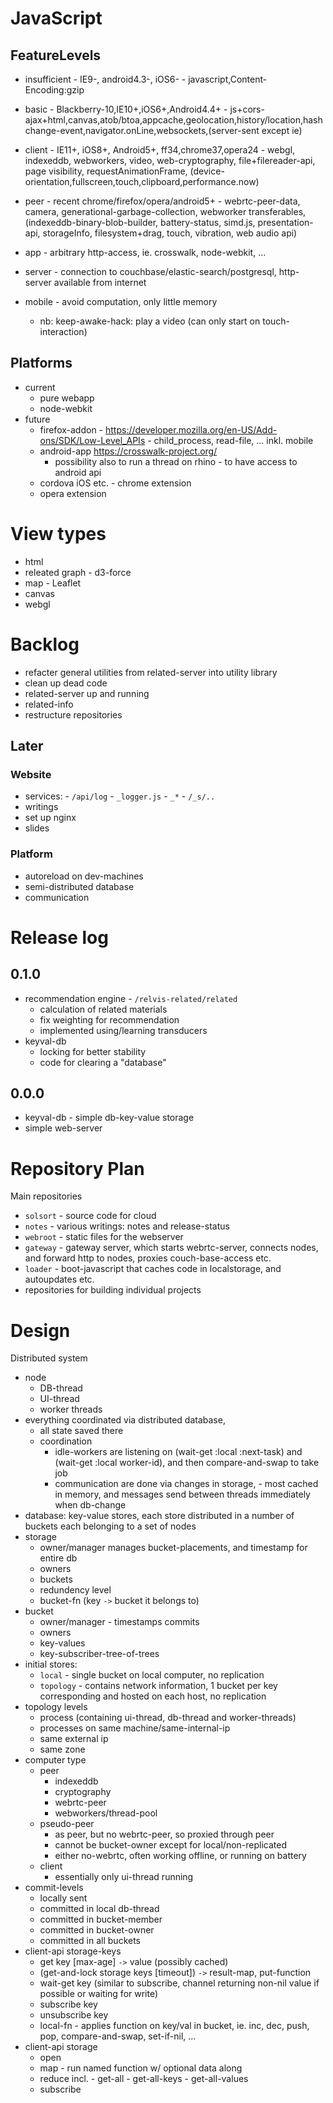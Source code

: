 # JavaScript
## FeatureLevels

- insufficient - IE9-, android4.3-, iOS6- - javascript,Content-Encoding:gzip
- basic - Blackberry-10,IE10+,iOS6+,Android4.4+ - js+cors-ajax+html,canvas,atob/btoa,appcache,geolocation,history/location,hashchange-event,navigator.onLine,websockets,(server-sent except ie)
- client - IE11+, iOS8+, Android5+, ff34,chrome37,opera24 - webgl, indexeddb, webworkers, video, web-cryptography, file+filereader-api, page visibility, requestAnimationFrame, (device-orientation,fullscreen,touch,clipboard,performance.now)
- peer - recent chrome/firefox/opera/android5+ - webrtc-peer-data, camera, generational-garbage-collection, webworker transferables, (indexeddb-binary-blob-builder, battery-status, simd.js, presentation-api, storageInfo, filesystem+drag, touch, vibration, web audio api)
- app - arbitrary http-access, ie. crosswalk, node-webkit, ...
- server - connection to couchbase/elastic-search/postgresql, http-server available from internet

- mobile - avoid computation, only little memory
    - nb: keep-awake-hack: play a video (can only start on touch-interaction)


## Platforms

- current
  - pure webapp
  - node-webkit
- future
  - firefox-addon - https://developer.mozilla.org/en-US/Add-ons/SDK/Low-Level_APIs - child_process, read-file, ... inkl. mobile
  - android-app https://crosswalk-project.org/
    - possibility also to run a thread on rhino - to have access to android api
  - cordova iOS etc.  - chrome extension
  - opera extension

# View types

- html
- releated graph - d3-force
- map - Leaflet
- canvas
- webgl

# Backlog

- refacter general utilities from related-server into utility library
- clean up dead code
- related-server up and running
- related-info
- restructure repositories

## Later

### Website

- services: - `/api/log` - `_logger.js` - `_*` - `/_s/..`
- writings
- set up nginx
- slides

### Platform
- autoreload on dev-machines
- semi-distributed database
- communication

# Release log
## 0.1.0 

- recommendation engine - `/relvis-related/related`
  - calculation of related materials
  - fix weighting for recommendation
  - implemented using/learning transducers
- keyval-db
  - locking for better stability
  - code for clearing a "database"

## 0.0.0 

- keyval-db - simple db-key-value storage
- simple web-server

# Repository Plan

Main repositories

- `solsort` - source code for cloud
- `notes` - various writings: notes and release-status
- `webroot` - static files for the webserver
- `gateway` - gateway server, which starts webrtc-server, connects nodes, and forward http to nodes, proxies couch-base-access etc.
- `loader` - boot-javascript that caches code in localstorage, and autoupdates etc.
- repositories for building individual projects

# Design

Distributed system
- node
  - DB-thread
  - UI-thread
  - worker threads
- everything coordinated via distributed database, 
  - all state saved there
  - coordination 
    - idle-workers are listening on (wait-get :local :next-task) and (wait-get :local worker-id), and then compare-and-swap to take job
    - communication are done via changes in storage, - most cached in memory, and messages send between threads immediately when db-change
- database: key-value stores, each store distributed in a number of buckets each belonging to a set of nodes
- storage
  - owner/manager manages bucket-placements, and timestamp for entire db
  - owners
  - buckets
  - redundency level
  - bucket-fn (key `->` bucket it belongs to)
- bucket
  - owner/manager - timestamps commits
  - owners
  - key-values
  - key-subscriber-tree-of-trees
- initial stores: 
  - `local` - single bucket on local computer, no replication
  - `topology` - contains network information, 1 bucket per key corresponding and hosted on each host, no replication
- topology levels
  - process (containing ui-thread, db-thread and worker-threads)
  - processes on same machine/same-internal-ip
  - same external ip
  - same zone
- computer type
  - peer
    - indexeddb
    - cryptography
    - webrtc-peer
    - webworkers/thread-pool
  - pseudo-peer
    - as peer, but no webrtc-peer, so proxied through peer
    - cannot be bucket-owner except for local/non-replicated
    - either no-webrtc, often working offline, or running on battery
  - client
    - essentially only ui-thread running
- commit-levels
  - locally sent
  - committed in local db-thread
  - committed in bucket-member
  - committed in bucket-owner
  - committed in all buckets
- client-api storage-keys
  - get key [max-age] `->` value (possibly cached)
  - (get-and-lock storage keys [timeout]) `->` result-map, put-function
  - wait-get key (similar to subscribe, channel returning non-nil value if possible or waiting for write)
  - subscribe key 
  - unsubscribe key
  - local-fn - applies function on key/val in bucket, ie. inc, dec, push, pop, compare-and-swap, set-if-nil, ...
- client-api storage
  - open
  - map - run named function w/ optional data along
  - reduce incl.  - get-all - get-all-keys - get-all-values
  - subscribe

